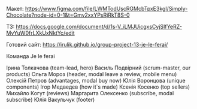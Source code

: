 Макет: https://www.figma.com/file/LWMTodUscRGMcbTpxE3kgI/Simply-Chocolate?node-id=0-1&t=Gmv2xxYPsRjRkT8S-0

ТЗ: https://docs.google.com/document/d/1s-V_iLMJUicgxsCyjSIfYeRZ-MvYuW0frLXkUxNktYc/edit

Готовий сайт: https://irulik.github.io/group-project-13-je-le-ferai/

Команда Je le ferai

Ірина Толкачова (team-lead, hero)
Василь Подвірний (scrum-master, our products)
Ольга Мороз (header, modal leave a review, mobile menu)
Олексій Петров (advantages, modal buy now)
Юлія Воронцова (unique components)
Ігор Медведєв (how it`s made)
Ксенія Косенко (top sellers)
Михайло Когут (reviews)
Маргарита Олексенко (subscribe, modal subscribe)
Юлія Вакульчук (footer)